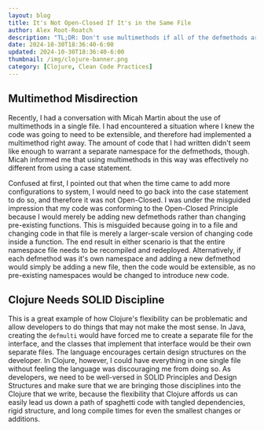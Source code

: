 ```yaml
---
layout: blog
title: It's Not Open-Closed If It's in the Same File
author: Alex Root-Roatch
description: "TL;DR: Don't use multimethods if all of the defmethods are in the same file"
date: 2024-10-30T18:36:40-6:00
updated: 2024-10-30T18:36:40-6:00
thumbnail: /img/clojure-banner.png
category: [Clojure, Clean Code Practices]
---
```


## Multimethod Misdirection

Recently, I had a conversation with Micah Martin about the use of multimethods in a single file. I had encountered a situation where I knew the code was going to need to be extensible, and therefore had implemented a multimethod right away. The amount of code that I had written didn't seem like enough to warrant a separate namespace for the defmethods, though. Micah informed me that using multimethods in this way was effectively no different from using a case statement. 

Confused at first, I pointed out that when the time came to add more configurations to system, I would need to go back into the case statement to do so, and therefore it was not Open-Closed. I was under the misguided impression that my code was conforming to the Open-Closed Principle because I would merely be adding new defmethods rather than changing pre-existing functions. This is misguided because going in to a file and changing code in that file is merely a larger-scale version of changing code inside a function. The end result in either scenario is that the entire namespace file needs to be recompiled and redeployed. Alternatively, if each defmethod was it's own namespace and adding a new defmethod would simply be adding a new file, then the code would be extensible, as no pre-existing namespaces would be changed to introduce new code.

## Clojure Needs SOLID Discipline

This is a great example of how Clojure's flexibility can be problematic and allow developers to do things that may not make the most sense. In Java, creating the `defmulti` would have forced me to create a separate file for the interface, and the classes that implement that interface would be their own separate files. The language encourages certain design structures on the developer. In Clojure, however, I could have everything in one single file without feeling the language was discouraging me from doing so. As developers, we need to be well-versed in SOLID Principles and Design Structures and make sure that we are bringing those disciplines into the Clojure that we write, because the flexibility that Clojure affords us can easily lead us down a path of spaghetti code with tangled dependencies, rigid structure, and long compile times for even the smallest changes or additions.  

